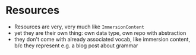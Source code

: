 # Resources

- Resources are very, very much like `ImmersionContent`
- yet they are their own thing: own data type, own repo with abstraction
- they don't come with already associated vocab, like immersion content, b/c they represent e.g. a blog post about grammar